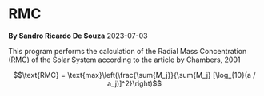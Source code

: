 # RMC
__By Sandro Ricardo De Souza__
2023-07-03

This program performs the calculation of the Radial Mass Concentration (RMC)
of the Solar System according to the article by Chambers, 2001

$$\text{RMC} = \text{max}\left(\frac{\sum{M_j}}{\sum{M_j} [\log_{10}(a / a_j)]^2}\right)$$

